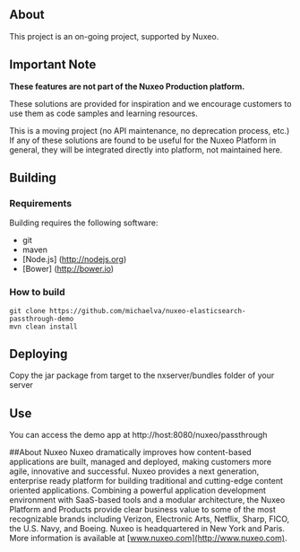 ## About 
This project is an on-going project, supported by Nuxeo.

## Important Note

**These features are not part of the Nuxeo Production platform.**

These solutions are provided for inspiration and we encourage customers to use them as code samples and learning resources.

This is a moving project (no API maintenance, no deprecation process, etc.) If any of these solutions are found to be useful for the Nuxeo Platform in general, they will be integrated directly into platform, not maintained here.


## Building
### Requirements
Building requires the following software:
- git
- maven
- [Node.js] (http://nodejs.org)
- [Bower] (http://bower.io)

### How to build 
```
git clone https://github.com/michaelva/nuxeo-elasticsearch-passthrough-demo
mvn clean install
```

## Deploying
Copy the jar package from target to the nxserver/bundles folder of your server

## Use
You can access the demo app at http://host:8080/nuxeo/passthrough

##About Nuxeo
Nuxeo dramatically improves how content-based applications are built, managed and deployed, making customers more agile, innovative and successful. Nuxeo provides a next generation, enterprise ready platform for building traditional and cutting-edge content oriented applications. Combining a powerful application development environment with SaaS-based tools and a modular architecture, the Nuxeo Platform and Products provide clear business value to some of the most recognizable brands including Verizon, Electronic Arts, Netflix, Sharp, FICO, the U.S. Navy, and Boeing. Nuxeo is headquartered in New York and Paris. More information is available at [www.nuxeo.com](http://www.nuxeo.com).
